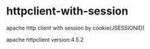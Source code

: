 # httpclient-with-session

apache http client with session by cookie(JSESSIONID)

apache httpclient version:4.5.2
